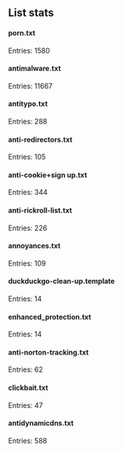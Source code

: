 ## List stats
#### porn.txt
Entries: 1580 <br> 
#### antimalware.txt
Entries: 11667 <br> 
#### antitypo.txt
Entries: 288 <br> 
#### anti-redirectors.txt
Entries: 105 <br> 
#### anti-cookie+sign up.txt
Entries: 344 <br> 
#### anti-rickroll-list.txt
Entries: 226 <br> 
#### annoyances.txt
Entries: 109 <br> 
#### duckduckgo-clean-up.template
Entries: 14 <br> 
#### enhanced_protection.txt
Entries: 14 <br> 
#### anti-norton-tracking.txt
Entries: 62 <br> 
#### clickbait.txt
Entries: 47 <br> 
#### antidynamicdns.txt
Entries: 588 <br> 

